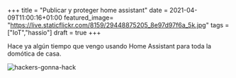 +++
title =  "Publicar y proteger home assistant"
date = 2021-04-09T11:00:16+01:00
featured_image= "https://live.staticflickr.com/8159/29448875205_8e97d97f6a_5k.jpg"
tags = ["IoT","hassio"]
draft = true
+++

Hace ya algún tiempo que vengo usando Home Assistant para toda la domótica de casa.

![hackers-gonna-hack]

[hackers-gonna-hack]: /007-publicar-y-proteger-hassio/dedondevienenestasvisitas.png "Who are these visitors"